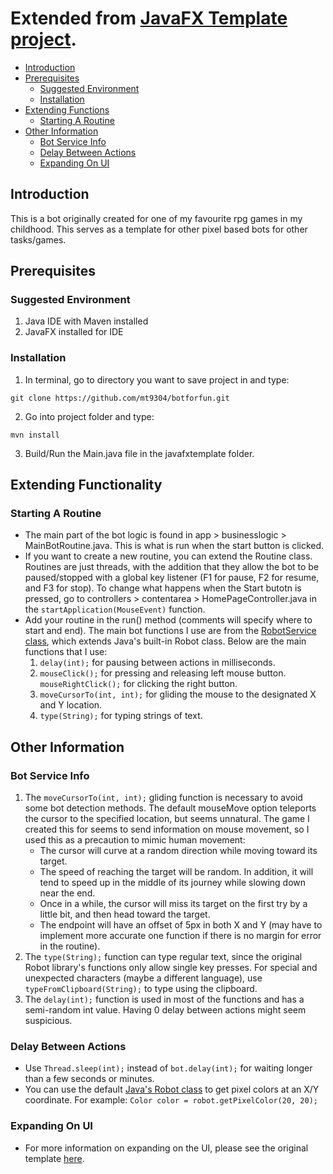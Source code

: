 # Extended from [JavaFX Template project](https://github.com/mt9304/javafxtemplate). 

- [Introduction](#introduction)
- [Prerequisites](#prerequisites)
	- [Suggested Environment](#suggested-environment)
	- [Installation](#installation)
- [Extending Functions](#extending-functionality)
	- [Starting A Routine](#starting-a-routine)
- [Other Information](#other-information)
	- [Bot Service Info](#bot-service-info)
	- [Delay Between Actions](#delay-between-actions)
	- [Expanding On UI](#expanding-on-ui)

## Introduction

This is a bot originally created for one of my favourite rpg games in my childhood. This serves as a template for other pixel based bots for other tasks/games. 

## Prerequisites

### Suggested Environment

1. Java IDE with Maven installed
2. JavaFX installed for IDE

### Installation
1. In terminal, go to directory you want to save project in and type: 
```
git clone https://github.com/mt9304/botforfun.git
```
2. Go into project folder and type: 
```
mvn install
```
3. Build/Run the Main.java file in the javafxtemplate folder. 

## Extending Functionality

### Starting A Routine

- The main part of the bot logic is found in app > businesslogic > MainBotRoutine.java. This is what is run when the start button is clicked. 
- If you want to create a new routine, you can extend the Routine class. Routines are just threads, with the addition that they allow the bot to be paused/stopped with a global key listener (F1 for pause, F2 for resume, and F3 for stop). To change what happens when the Start butotn is pressed, go to controllers > contentarea > HomePageController.java in the `startApplication(MouseEvent)` function. 
- Add your routine in the run() method (comments will specify where to start and end). The main bot functions I use are from the [RobotService class](#bot-service-info), which extends Java's built-in Robot class. Below are the main functions that I use: 
	1. `delay(int);` for pausing between actions in milliseconds. 
	2. `mouseClick();` for pressing and releasing left mouse button. `mouseRightClick();` for clicking the right button. 
	3. `moveCursorTo(int, int);` for gliding the mouse to the designated X and Y location. 
	4. `type(String);` for typing strings of text. 

## Other Information

### Bot Service Info

1. The `moveCursorTo(int, int);` gliding function is necessary to avoid some bot detection methods. The default mouseMove option teleports the cursor to the specified location, but seems unnatural. The game I created this for seems to send information on mouse movement, so I used this as a precaution to mimic human movement: 
	- The cursor will curve at a random direction while moving toward its target. 
	- The speed of reaching the target will be random. In addition, it will tend to speed up in the middle of its journey while slowing down near the end. 
	- Once in a while, the cursor will miss its target on the first try by a little bit, and then head toward the target. 
	- The endpoint will have an offset of 5px in both X and Y (may have to implement more accurate one function if there is no margin for error in the routine). 
2. The `type(String);` function can type regular text, since the original Robot library's functions only allow single key presses. For special and unexpected characters (maybe a different language), use `typeFromClipboard(String);` to type using the clipboard. 
3. The `delay(int);` function is used in most of the functions and has a semi-random int value. Having 0 delay between actions might seem suspicious. 

### Delay Between Actions

- Use `Thread.sleep(int);` instead of `bot.delay(int);` for waiting longer than a few seconds or minutes. 
- You can use the default [Java's Robot class](https://docs.oracle.com/javase/7/docs/api/java/awt/Robot.html) to get pixel colors at an X/Y coordinate. For example: `Color color = robot.getPixelColor(20, 20);`

### Expanding On UI

- For more information on expanding on the UI, please see the original template [here](https://github.com/mt9304/javafxtemplate). 
